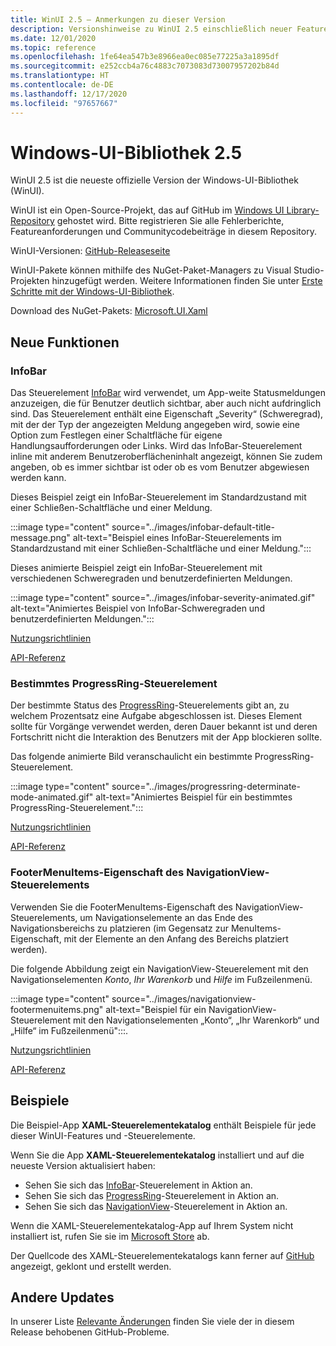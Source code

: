 ```yaml
---
title: WinUI 2.5 – Anmerkungen zu dieser Version
description: Versionshinweise zu WinUI 2.5 einschließlich neuer Features und Bugfixes.
ms.date: 12/01/2020
ms.topic: reference
ms.openlocfilehash: 1fe64ea547b3e8966ea0ec085e77225a3a1895df
ms.sourcegitcommit: e252ccb4a76c4883c7073083d73007957202b84d
ms.translationtype: HT
ms.contentlocale: de-DE
ms.lasthandoff: 12/17/2020
ms.locfileid: "97657667"
---
```

# <a name="windows-ui-library-25"></a>Windows-UI-Bibliothek 2.5

WinUI 2.5 ist die neueste offizielle Version der Windows-UI-Bibliothek (WinUI).

WinUI ist ein Open-Source-Projekt, das auf GitHub im [Windows UI Library-Repository](https://aka.ms/winui) gehostet wird. Bitte registrieren Sie alle Fehlerberichte, Featureanforderungen und Communitycodebeiträge in diesem Repository.

WinUI-Versionen: [GitHub-Releaseseite](https://github.com/microsoft/microsoft-ui-xaml/releases)

WinUI-Pakete können mithilfe des NuGet-Paket-Managers zu Visual Studio-Projekten hinzugefügt werden. Weitere Informationen finden Sie unter [Erste Schritte mit der Windows-UI-Bibliothek](../getting-started.md).

Download des NuGet-Pakets: [Microsoft.UI.Xaml](https://www.nuget.org/packages/Microsoft.UI.Xaml)

## <a name="new-features"></a>Neue Funktionen

### <a name="infobar"></a>InfoBar

Das Steuerelement [InfoBar](/windows/uwp/design/controls-and-patterns/infobar) wird verwendet, um App-weite Statusmeldungen anzuzeigen, die für Benutzer deutlich sichtbar, aber auch nicht aufdringlich sind. Das Steuerelement enthält eine Eigenschaft „Severity“ (Schweregrad), mit der der Typ der angezeigten Meldung angegeben wird, sowie eine Option zum Festlegen einer Schaltfläche für eigene Handlungsaufforderungen oder Links. Wird das InfoBar-Steuerelement inline mit anderem Benutzeroberflächeninhalt angezeigt, können Sie zudem angeben, ob es immer sichtbar ist oder ob es vom Benutzer abgewiesen werden kann.

Dieses Beispiel zeigt ein InfoBar-Steuerelement im Standardzustand mit einer Schließen-Schaltfläche und einer Meldung.

:::image type="content" source="../images/infobar-default-title-message.png" alt-text="Beispiel eines InfoBar-Steuerelements im Standardzustand mit einer Schließen-Schaltfläche und einer Meldung.":::

Dieses animierte Beispiel zeigt ein InfoBar-Steuerelement mit verschiedenen Schweregraden und benutzerdefinierten Meldungen.

:::image type="content" source="../images/infobar-severity-animated.gif" alt-text="Animiertes Beispiel von InfoBar-Schweregraden und benutzerdefinierten Meldungen.":::

[Nutzungsrichtlinien](/windows/uwp/design/controls-and-patterns/infobar)

[API-Referenz](/windows/winui/api/microsoft.ui.xaml.controls.infobar)

### <a name="determinate-progressring"></a>Bestimmtes ProgressRing-Steuerelement

Der bestimmte Status des [ProgressRing](/windows/uwp/design/controls-and-patterns/progress-controls)-Steuerelements gibt an, zu welchem Prozentsatz eine Aufgabe abgeschlossen ist. Dieses Element sollte für Vorgänge verwendet werden, deren Dauer bekannt ist und deren Fortschritt nicht die Interaktion des Benutzers mit der App blockieren sollte.

Das folgende animierte Bild veranschaulicht ein bestimmte ProgressRing-Steuerelement.

:::image type="content" source="../images/progressring-determinate-mode-animated.gif" alt-text="Animiertes Beispiel für ein bestimmtes ProgressRing-Steuerelement.":::<br>

[Nutzungsrichtlinien](/windows/uwp/design/controls-and-patterns/progress-controls#progress-controls-best-practices)

[API-Referenz](/windows/winui/api/microsoft.ui.xaml.controls.progressring)


### <a name="navigationview-footermenuitems"></a>FooterMenuItems-Eigenschaft des NavigationView-Steuerelements

Verwenden Sie die FooterMenuItems-Eigenschaft des NavigationView-Steuerelements, um Navigationselemente an das Ende des Navigationsbereichs zu platzieren (im Gegensatz zur MenuItems-Eigenschaft, mit der Elemente an den Anfang des Bereichs platziert werden).

Die folgende Abbildung zeigt ein NavigationView-Steuerelement mit den Navigationselementen *Konto*, *Ihr Warenkorb* und *Hilfe* im Fußzeilenmenü.

:::image type="content" source="../images/navigationview-footermenuitems.png" alt-text="Beispiel für ein NavigationView-Steuerelement mit den Navigationselementen „Konto“, „Ihr Warenkorb“ und „Hilfe“ im Fußzeilenmenü":::.

[Nutzungsrichtlinien](/windows/uwp/design/controls-and-patterns/navigationview?#footer-menu-items)

[API-Referenz](/windows/winui/api/microsoft.ui.xaml.controls.navigationview.footermenuitems)

## <a name="samples"></a>Beispiele

Die Beispiel-App **XAML-Steuerelementekatalog** enthält Beispiele für jede dieser WinUI-Features und -Steuerelemente.

Wenn Sie die App **XAML-Steuerelementekatalog** installiert und auf die neueste Version aktualisiert haben:

- Sehen Sie sich das [InfoBar](xamlcontrolsgallery:/item/InfoBar)-Steuerelement in Aktion an.
- Sehen Sie sich das [ProgressRing](xamlcontrolsgallery:/item/ProgressRing)-Steuerelement in Aktion an.
- Sehen Sie sich das [NavigationView](xamlcontrolsgallery:/item/NavigationView)-Steuerelement in Aktion an.

Wenn die XAML-Steuerelementekatalog-App auf Ihrem System nicht installiert ist, rufen Sie sie im [Microsoft Store](https://aka.ms/xamlgalleryapp) ab.

Der Quellcode des XAML-Steuerelementekatalogs kann ferner auf [GitHub](https://github.com/Microsoft/Xaml-Controls-Gallery) angezeigt, geklont und erstellt werden.

## <a name="other-updates"></a>Andere Updates

In unserer Liste [Relevante Änderungen](https://github.com/microsoft/microsoft-ui-xaml/releases/tag/v2.5.0) finden Sie viele der in diesem Release behobenen GitHub-Probleme.
